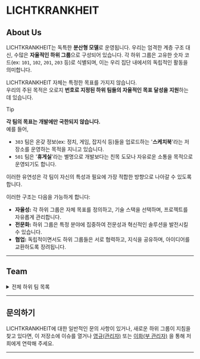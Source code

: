 # LICHTKRANKHEIT

## About Us
LICHTKRANKHEIT는 독특한 **분산형 모델**로 운영됩니다. 우리는 엄격한 계층 구조 대신, 수많은 **자율적인 하위 그룹**으로 구성되어 있습니다. 각 하위 그룹은 고유한 숫자 코드(ex: `101`, `102`, `201`, `203` 등)로 식별되며, 이는 우리 집단 내에서의 독립적인 활동을 의미합니다.

LICHTKRANKHEIT 자체는 특정한 목표를 가지지 않습니다.\
우리의 주된 목적은 오로지 **번호로 지정된 하위 팀들의 자율적인 목표 달성을 지원**하는 데 있습니다. 

> [!TIP]
> **각 팀의 목표는 개발에만 국한되지 않습니다.**\
> 예를 들어,
>  - `303` 팀은 온갖 정보(ex: 정치, 게임, 잡지식 등)들을 업로드하는 '**스케치북**'라는 저장소를 운영하는 목적을 지니고 있습니다.
>  - `501` 팀은 '**휴게실**'라는 별명으로 개발보다는 친목 도모나 자유로운 소통을 목적으로 운영되기도 합니다.
> 
> 이러한 유연성은 각 팀이 자신의 특성과 필요에 가장 적합한 방향으로 나아갈 수 있도록 합니다.

이러한 구조는 다음을 가능하게 합니다:

* **자율성:** 각 하위 그룹은 자체 목표를 정의하고, 기술 스택을 선택하며, 프로젝트를 자유롭게 관리합니다.
* **전문화:** 하위 그룹은 특정 분야에 집중하여 전문성과 혁신적인 솔루션을 발전시킬 수 있습니다.
* **협업:** 독립적이면서도 하위 그룹들은 서로 협력하고, 지식을 공유하며, 아이디어를 교환하도록 장려됩니다.
---

## Team

<details>
<summary>
  전체 하위 팀 목록
</summary>
  
  | 팀 번호 | 인원 | 인원 수 | 주요 활동 분야 |
  | --- | --- | --- | --- |
  | 101 | LIHUA628, YeongGyu | 2 | 카카오톡 봇 |
  | 102 | LIHUA628, YeongGyu,  DarkSnowFlower, Noa-GUS, ~~Sample~~ | 5 | 카카오톡 봇 | 
  | 105 | YeongGyu, Noa-GUS, ~~Sample~~, ~~Violent~~ | 4 | 카카오톡 봇 |
  | 201 | LIHUA628, Sicxor, ~~Sample~~, ~~Violent~~, ~~jroLia~~ | 5 | 웹사이트 |
  | 202 | YouJJeb, Noa-GUS, jroLia, Sample | 4 | 카카오톡 봇 |
  | 204 | YeongGyu, Skyyype, ~~userE~~ | 3 | 카카오톡 봇 |
  | 205 | DarkSnowFlower, 2oic, LIHUA628, YeongGyu | 4 | 웹사이트 (extension) |
  | 302 | YouJJeb, 2oic | 2 | 앱 |
  | 303 | LIHUA628, YeongGyu, DarkSnowFlower, Sicxor, YouJJeb, Skyyype, Noa-GUS,  2oic, ~~Violent~~, ~~userE~~ | 10 | 친목 |
  | 402 | LIHUA628, Skyyype | 2 | 카카오톡 |
  | 404 | LIHUA628, Skyyype, YeongGyu, Sicxor | 4 | 앱 |
  | 405 | DarkSnowFlower, Sicxor | 2 | 마인크래프트 개발 |
  | 501 | LIHUA628, YeongGyu, DarkSnowFlower, Sicxor, YouJJeb, Skyyype, Noa-GUS,  2oic | 8 | 친목 |
  | 503 | 2oic, YouJJeb, Sicxor | 3 | 마인크래프트 개발 |
  | 504 | Skyyype, 2oic, YouJJeb, LIHUA628 | 4 | 웹사이트 (extension)
  | 507 | LIHUA628, Sicxor, YouJJeb, YeongGyu | 4 | 카카오톡 봇 |
  | 601 | **모집 중** | undefined | undefined |

</details>

---

## 문의하기

LICHTKRANKHEIT에 대한 일반적인 문의 사항이 있거나, 새로운 하위 그룹이 지침을 찾고 있다면, 이 저장소에 이슈를 열거나 [영규(관리자)](mailto.lichtkrankheit@gmail.com) 또는 [이화(부 관리자)](mailto.lihua628.biz@gmail.com) 을 통해 저희에게 연락해 주세요.

---
